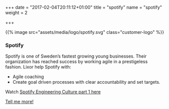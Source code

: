 +++
date = "2017-02-04T20:11:12+01:00"
title = "spotify"
name = "spotify"
weight = 2

+++

{{% image src="assets/media/logo/spotify.svg" class="customer-logo" %}}
### Spotify
Spotify is one of Sweden’s fastest growing young businesses. Their organization has reached success by working agile in a prestigeless fashion. Lixor help Spotify with:

* Agile coaching
* Create goal driven processes with clear accountability and set targets. 

Watch [Spotify Engineering Culture part 1 here](https://www.youtube.com/watch?v=Mpsn3WaI_4k)


[Tell me more!](mailto:team@lixor.se?subject=Tell%20me%20more!&body=Hi!%20Please%20contact%20me%20so%20we%20can%20have%20coffe%20and%20talk%20about%20agile%20ways%20of%20working)

